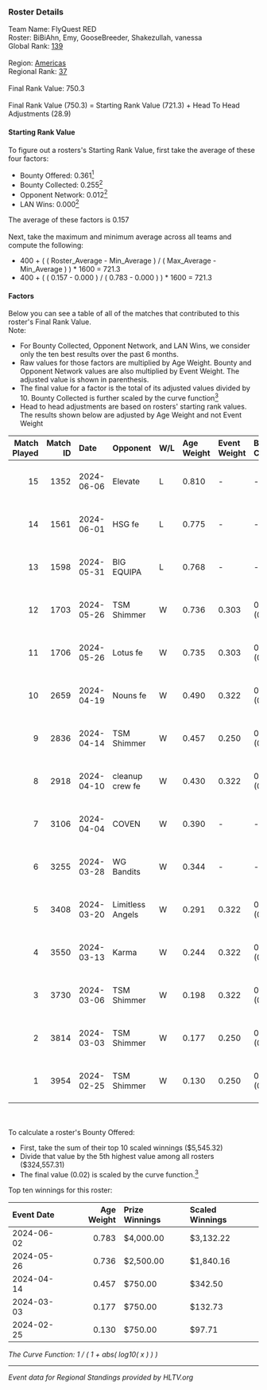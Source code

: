 ### Roster Details<br />
Team Name: FlyQuest RED<br />
Roster: BiBiAhn, Emy, GooseBreeder, Shakezullah, vanessa<br />
Global Rank: [139](../standings_global.md)<br />
<br />
Region: [Americas]( ../standings_americas.md)<br />
Regional Rank: [37]( ../standings_americas.md)<br />
<br />
Final Rank Value:  750.3<br />
<br />
Final Rank Value (750.3) = Starting Rank Value (721.3) + Head To Head Adjustments (28.9)<br />

#### Starting Rank Value<br />
To figure out a rosters's Starting Rank Value, first take the average of these four factors:<br />
- Bounty Offered: 0.361[<sup>1</sup>](#table2)
- Bounty Collected: 0.255[<sup>2</sup>](#table1)
- Opponent Network: 0.012[<sup>2</sup>](#table1)
- LAN Wins: 0.000[<sup>2</sup>](#table1)

The average of these factors is 0.157<br />
<br />
Next, take the maximum and minimum average across all teams and compute the following:<br />
- 400 + ( ( Roster_Average - Min_Average ) / ( Max_Average - Min_Average ) ) * 1600 = 721.3
- 400 + ( ( 0.157 - 0.000 ) / ( 0.783 - 0.000 ) ) * 1600 = 721.3


#### Factors<br />
Below you can see a table of all of the matches that contributed to this roster's Final Rank Value.<br />
Note:<br />

- For Bounty Collected, Opponent Network, and LAN Wins, we consider only the ten best results over the past 6 months.
- Raw values for those factors are multiplied by Age Weight. Bounty and Opponent Network values are also multiplied by Event Weight. The adjusted value is shown in parenthesis.
- The final value for a factor is the total of its adjusted values divided by 10. Bounty Collected is further scaled by the curve function[<sup>3</sup>](#curveFunction)
- Head to head adjustments are based on rosters' starting rank values. The results shown below are adjusted by Age Weight and not Event Weight
<span id="table1"></span><br />


| Match Played | Match ID | Date       | Opponent         | W/L | Age Weight | Event Weight | Bounty Collected | Opponent Network | LAN Wins  | H2H Adj. | Roster                                           |
| -: | -: | :- | :- | :- | :- | :- | :- | :- | :- | -: | :- |
|           15 |     1352 | 2024-06-06 | Elevate          | L   | 0.810      | -            | -                | -                | -         |    -5.31 | BiBiAhn, Emy, GooseBreeder, Shakezullah, vanessa |
|           14 |     1561 | 2024-06-01 | HSG fe           | L   | 0.775      | -            | -                | -                | -         |    -9.83 | BiBiAhn, Emy, GooseBreeder, Kaoday, vanessa      |
|           13 |     1598 | 2024-05-31 | BIG EQUIPA       | L   | 0.768      | -            | -                | -                | -         |   -11.78 | BiBiAhn, Emy, GooseBreeder, Kaoday, vanessa      |
|           12 |     1703 | 2024-05-26 | TSM Shimmer      | W   | 0.736      | 0.303        | 0.020 (0.005)    | 0.199 (0.044)    | 0 (0.000) |    10.63 | BiBiAhn, Emy, GooseBreeder, Kaoday, vanessa      |
|           11 |     1706 | 2024-05-26 | Lotus fe         | W   | 0.735      | 0.303        | 0.005 (0.001)    | 0.038 (0.009)    | 0 (0.000) |     7.89 | BiBiAhn, Emy, GooseBreeder, Kaoday, vanessa      |
|           10 |     2659 | 2024-04-19 | Nouns fe         | W   | 0.490      | 0.322        | 0.003 (0.001)    | 0.035 (0.005)    | 0 (0.000) |     5.33 | BiBiAhn, Emy, GooseBreeder, Kaoday, vanessa      |
|            9 |     2836 | 2024-04-14 | TSM Shimmer      | W   | 0.457      | 0.250        | 0.020 (0.002)    | 0.199 (0.023)    | 0 (0.000) |     6.77 | BiBiAhn, Emy, GooseBreeder, Kaoday, vanessa      |
|            8 |     2918 | 2024-04-10 | cleanup crew fe  | W   | 0.430      | 0.322        | 0.002 (0.000)    | 0.021 (0.003)    | 0 (0.000) |     4.55 | BiBiAhn, Emy, GooseBreeder, Kaoday, vanessa      |
|            7 |     3106 | 2024-04-04 | COVEN            | W   | 0.390      | -            | -                | -                | 0 (0.000) |     2.79 | BiBiAhn, Emy, GooseBreeder, Kaoday, vanessa      |
|            6 |     3255 | 2024-03-28 | WG Bandits       | W   | 0.344      | -            | -                | -                | 0 (0.000) |     3.66 | BiBiAhn, Emy, GooseBreeder, Kaoday, vanessa      |
|            5 |     3408 | 2024-03-20 | Limitless Angels | W   | 0.291      | 0.322        | 0.003 (0.000)    | 0.048 (0.005)    | 0 (0.000) |     3.54 | BiBiAhn, Emy, GooseBreeder, Kaoday, vanessa      |
|            4 |     3550 | 2024-03-13 | Karma            | W   | 0.244      | 0.322        | 0.004 (0.000)    | 0.073 (0.006)    | 0 (0.000) |     3.07 | BiBiAhn, Emy, GooseBreeder, Kaoday, vanessa      |
|            3 |     3730 | 2024-03-06 | TSM Shimmer      | W   | 0.198      | 0.322        | 0.020 (0.001)    | 0.199 (0.013)    | 0 (0.000) |     2.95 | BiBiAhn, Emy, GooseBreeder, Kaoday, vanessa      |
|            2 |     3814 | 2024-03-03 | TSM Shimmer      | W   | 0.177      | 0.250        | 0.020 (0.001)    | 0.199 (0.009)    | -         |     2.68 | BiBiAhn, Emy, GooseBreeder, Kaoday, vanessa      |
|            1 |     3954 | 2024-02-25 | TSM Shimmer      | W   | 0.130      | 0.250        | 0.020 (0.001)    | 0.199 (0.006)    | -         |     2.00 | BiBiAhn, Emy, GooseBreeder, Kaoday, vanessa      |

<br />
<span id="table2"></span><br />
To calculate a roster's Bounty Offered:<br />

- First, take the sum of their top 10 scaled winnings ($5,545.32)
- Divide that value by the 5th highest value among all rosters ($324,557.31)
- The final value (0.02) is scaled by the curve function.[<sup>3</sup>](#curveFunction)

Top ten winnings for this roster:<br />

| Event Date | Age Weight | Prize Winnings | Scaled Winnings |
| :- | -: | :- | :- |
| 2024-06-02 |      0.783 | $4,000.00      | $3,132.22       |
| 2024-05-26 |      0.736 | $2,500.00      | $1,840.16       |
| 2024-04-14 |      0.457 | $750.00        | $342.50         |
| 2024-03-03 |      0.177 | $750.00        | $132.73         |
| 2024-02-25 |      0.130 | $750.00        | $97.71          |


<span id="curveFunction"></span>_The Curve Function: 1 / ( 1 + abs( log10( x ) ) )_<br />

---
_Event data for Regional Standings provided by HLTV.org_<br />
